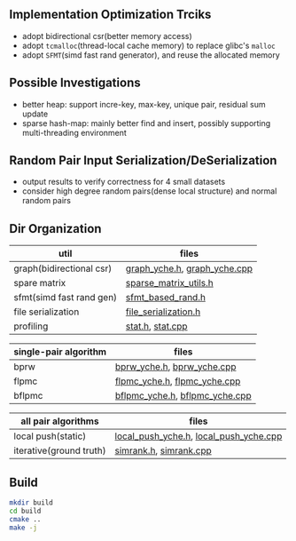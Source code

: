 ## Implementation Optimization Trciks

* adopt bidirectional csr(better memory access)
* adopt `tcmalloc`(thread-local cache memory) to replace glibc's `malloc`
* adopt `SFMT`(simd fast rand generator), and reuse the allocated memory

## Possible Investigations

* better heap: support incre-key, max-key, unique pair, residual sum update
* sparse hash-map: mainly better find and insert, possibly supporting multi-threading environment 

## Random Pair Input Serialization/DeSerialization

* output results to verify correctness for 4 small datasets
* consider high degree random pairs(dense local structure) and normal random pairs

## Dir Organization

util | files
--- | ---
graph(bidirectional csr) | [graph_yche.h](util/graph_yche.h), [graph_yche.cpp](util/graph_yche.cpp)
spare matrix | [sparse_matrix_utils.h](util/sparse_matrix_utils.h)
sfmt(simd fast rand gen) | [sfmt_based_rand.h](util/sfmt_based_rand.h)
file serialization | [file_serialization.h](util/file_serialization.h)
profiling | [stat.h](util/stat.h), [stat.cpp](util/stat.cpp)

single-pair algorithm | files
--- | ---
bprw | [bprw_yche.h](yche_refactor/bprw_yche.h), [bprw_yche.cpp](yche_refactor/bprw_yche.cpp)
flpmc | [flpmc_yche.h](yche_refactor/flpmc_yche.h), [flpmc_yche.cpp](yche_refactor/flpmc_yche.cpp)
bflpmc | [bflpmc_yche.h](yche_refactor/bflpmc_yche.h), [bflpmc_yche.cpp](yche_refactor/bflpmc_yche.cpp)

all pair algorithms | files
--- | ---
local push(static) | [local_push_yche.h](yche_refactor/local_push_yche.h), [local_push_yche.cpp](yche_refactor/local_push_yche.cpp)
iterative(ground truth) | [simrank.h](yche_refactor/simrank.h), [simrank.cpp](yche_refactor/simrank.cpp)

## Build

```zsh
mkdir build
cd build
cmake ..
make -j
```
